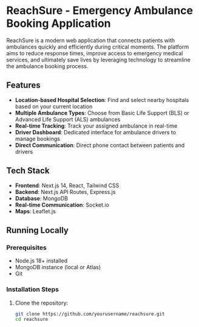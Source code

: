 # ReachSure - Emergency Ambulance Booking Application

ReachSure is a modern web application that connects patients with ambulances quickly and efficiently during critical moments. The platform aims to reduce response times, improve access to emergency medical services, and ultimately save lives by leveraging technology to streamline the ambulance booking process.

## Features

- **Location-based Hospital Selection**: Find and select nearby hospitals based on your current location
- **Multiple Ambulance Types**: Choose from Basic Life Support (BLS) or Advanced Life Support (ALS) ambulances
- **Real-time Tracking**: Track your assigned ambulance in real-time
- **Driver Dashboard**: Dedicated interface for ambulance drivers to manage bookings
- **Direct Communication**: Direct phone contact between patients and drivers

## Tech Stack

- **Frontend**: Next.js 14, React, Tailwind CSS
- **Backend**: Next.js API Routes, Express.js
- **Database**: MongoDB
- **Real-time Communication**: Socket.io
- **Maps**: Leaflet.js

## Running Locally

### Prerequisites

- Node.js 18+ installed
- MongoDB instance (local or Atlas)
- Git

### Installation Steps

1. Clone the repository:
   ```bash
   git clone https://github.com/yourusername/reachsure.git
   cd reachsure

